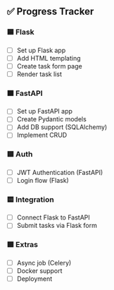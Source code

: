 ## ✅ Progress Tracker

### 🟦 Flask
- [ ] Set up Flask app
- [ ] Add HTML templating
- [ ] Create task form page
- [ ] Render task list

### 🟧 FastAPI
- [ ] Set up FastAPI app
- [ ] Create Pydantic models
- [ ] Add DB support (SQLAlchemy)
- [ ] Implement CRUD

### 🟥 Auth
- [ ] JWT Authentication (FastAPI)
- [ ] Login flow (Flask)

### 🟨 Integration
- [ ] Connect Flask to FastAPI
- [ ] Submit tasks via Flask form

### 🟩 Extras
- [ ] Async job (Celery)
- [ ] Docker support
- [ ] Deployment
